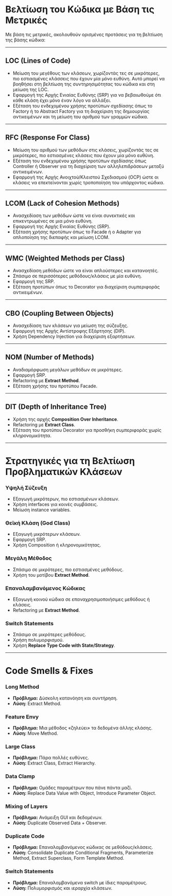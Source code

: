 # Βελτίωση του Κώδικα με Βάση τις Μετρικές

Με βάση τις μετρικές, ακολουθούν ορισμένες προτάσεις για τη βελτίωση της βάσης κώδικα:

---

## LOC (Lines of Code)
- Μείωση του μεγέθους των κλάσεων, χωρίζοντάς τες σε μικρότερες, πιο εστιασμένες κλάσσεις που έχουν μία μόνο ευθύνη. Αυτό μπορεί να βοηθήσει στη βελτίωση της συντηρησιμότητας του κώδικα και στη μείωση της LOC.
- Εφαρμογή της Αρχής Ενιαίας Ευθύνης (SRP) για να βεβαιωθούμε ότι κάθε κλάση έχει μόνο έναν λόγο να αλλάξει.
- Εξέταση του ενδεχομένου χρήσης προτύπων σχεδίασης όπως το Factory ή το Abstract Factory για τη διαχείριση της δημιουργίας αντικειμένων και τη μείωση του αριθμού των γραμμών κώδικα.

---

## RFC (Response For Class)
- Μείωση του αριθμού των μεθόδων στις κλάσεις, χωρίζοντάς τες σε μικρότερες, πιο εστιασμένες κλάσεις που έχουν μία μόνο ευθύνη.
- Εξέταση του ενδεχομένου χρήσης προτύπων σχεδίασης όπως Controller ή Observer για τη διαχείριση των αλληλεπιδράσεων μεταξύ αντικειμένων.
- Εφαρμογή της Αρχής Ανοιχτού/Κλειστού Σχεδιασμού (OCP) ώστε οι κλάσεις να επεκτείνονται χωρίς τροποποίηση του υπάρχοντος κώδικα.

---

## LCOM (Lack of Cohesion Methods)
- Ανασχεδίαση των μεθόδων ώστε να είναι συνεκτικές και επικεντρωμένες σε μια μόνο ευθύνη.
- Εφαρμογή της Αρχής Ενιαίας Ευθύνης (SRP).
- Εξέταση χρήσης προτύπων όπως το Facade ή ο Adapter για απλοποίηση της διεπαφής και μείωση LCOM.

---

## WMC (Weighted Methods per Class)
- Ανασχεδίαση μεθόδων ώστε να είναι απλούστερες και κατανοητές.
- Σπάσιμο σε περισσότερες μεθόδους/κλάσεις με μία ευθύνη.
- Εφαρμογή της SRP.
- Εξέταση προτύπων όπως το Decorator για διαχείριση συμπεριφοράς αντικειμένων.

---

## CBO (Coupling Between Objects)
- Ανασχεδίαση των κλάσεων για μείωση της σύζευξης.
- Εφαρμογή της Αρχής Αντίστροφης Εξάρτησης (DIP).
- Χρήση Dependency Injection για διαχείριση εξαρτήσεων.

---

## NOM (Number of Methods)
- Αναδιαμόρφωση μεγάλων μεθόδων σε μικρότερες.
- Εφαρμογή SRP.
- Refactoring με **Extract Method**.
- Εξέταση χρήσης του προτύπου Facade.

---

## DIT (Depth of Inheritance Tree)
- Χρήση της αρχής **Composition Over Inheritance**.
- Refactoring με **Extract Class**.
- Εξέταση του προτύπου Decorator για προσθήκη συμπεριφοράς χωρίς κληρονομικότητα.

---

# Στρατηγικές για τη Βελτίωση Προβληματικών Κλάσεων

### Υψηλή Σύζευξη
- Εξαγωγή μικρότερων, πιο εστιασμένων κλάσεων.
- Χρήση interfaces για κοινές συμβάσεις.
- Μείωση instance variables.

### Θεϊκή Κλάση (God Class)
- Εξαγωγή μικρότερων κλάσεων.
- Εφαρμογή SRP.
- Χρήση Composition ή κληρονομικότητας.

### Μεγάλη Μέθοδος
- Σπάσιμο σε μικρότερες, πιο εστιασμένες μεθόδους.
- Χρήση του μοτίβου **Extract Method**.

### Επαναλαμβανόμενος Κώδικας
- Εξαγωγή κοινού κώδικα σε επαναχρησιμοποιήσιμες μεθόδους ή κλάσεις.
- Refactoring με **Extract Method**.

### Switch Statements
- Σπάσιμο σε μικρότερες μεθόδους.
- Χρήση πολυμορφισμού.
- Χρήση **Replace Type Code with State/Strategy**.

---

# Code Smells & Fixes

### Long Method
- **Πρόβλημα:** Δύσκολη κατανόηση και συντήρηση.
- **Λύση:** Extract Method.

### Feature Envy
- **Πρόβλημα:** Μια μέθοδος «ζηλεύει» τα δεδομένα άλλης κλάσης.
- **Λύση:** Move Method.

### Large Class
- **Πρόβλημα:** Πάρα πολλές ευθύνες.
- **Λύση:** Extract Class, Extract Hierarchy.

### Data Clamp
- **Πρόβλημα:** Ομάδες παραμέτρων που πάνε πάντα μαζί.
- **Λύση:** Replace Data Value with Object, Introduce Parameter Object.

### Mixing of Layers
- **Πρόβλημα:** Ανάμειξη GUI και δεδομένων.
- **Λύση:** Duplicate Observed Data + Observer.

### Duplicate Code
- **Πρόβλημα:** Επαναλαμβανόμενος κώδικας σε μεθόδους/κλάσεις.
- **Λύση:** Consolidate Duplicate Conditional Fragments, Parameterize Method, Extract Superclass, Form Template Method.

### Switch Statements
- **Πρόβλημα:** Επαναλαμβανόμενα switch με ίδιες παραμέτρους.
- **Λύση:** Πολυμορφισμός και ιεραρχία κλάσεων.
